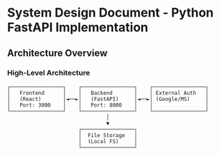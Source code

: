 # System Design Document - Python FastAPI Implementation

## Architecture Overview

### High-Level Architecture
```
┌─────────────────┐    ┌─────────────────┐    ┌─────────────────┐
│   Frontend      │    │   Backend       │    │ External Auth   │
│   (React)       │◄──►│   (FastAPI)     │◄──►│ (Google/MS)     │
│   Port: 3000    │    │   Port: 8000    │    │                 │
└─────────────────┘    └─────────────────┘    └─────────────────┘
                                │
                                ▼
                       ┌─────────────────┐
                       │  File Storage   │
                       │  (Local FS)     │
                       └─────────────────┘